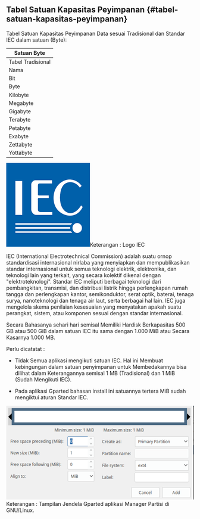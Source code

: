 ## Tabel Satuan Kapasitas Peyimpanan {#tabel-satuan-kapasitas-peyimpanan}

Tabel Satuan Kapasitas Peyimpanan Data sesuai Tradisional dan Standar IEC dalam satuan (Byte):

| Satuan Byte |
| --- |
| Tabel Tradisional | Tabel Standar IEC |  |  |
| Nama | Simbol | Nama | Simbol | Jumlah Byte (B) | Equal |
| Bit | b | Bit | b | - | - |
| Byte | B | Byte | B | 1 B | - |
| Kilobyte | kB | Kibibyte | KiB | 1,024B | 1024 B |
| Megabyte | MB | Mebibyte | MiB | 1,048,576B | 1024 Kb / KiB |
| Gigabyte | GB | Gibibyte | GiB | 1,073,741,824B | 1024 MB / MiB |
| Terabyte | TB | Tebibyte | TiB | 1,099,511,627,776B | 1024 GB / GiB |
| Petabyte | PB | Pebibyte | PiB | 1,125,899,906,842,624B | 1024 TB / TiB |
| Exabyte | EB | Exbibyte | EiB | 1,152,921,504,606,846,976B | 1024 PB / PiB |
| Zettabyte | ZB | Zebibyte | ZiB | 1,180,591,620,717,411,303,424B | 1024 EB / EiB |
| Yottabyte | YB | Yobibyte | YiB | 1,208,925,819,614,629,174,706,176B | 1024 ZB / ZiB |

![](../assets/image113.png)Keterangan : Logo IEC

IEC (International Electrotechnical Commission) adalah suatu ornop standardisasi internasional nirlaba yang menyiapkan dan mempublikasikan standar internasional untuk semua teknologi elektrik, elektronika, dan teknologi lain yang terkait, yang secara kolektif dikenal dengan &quot;elektroteknologi&quot;. Standar IEC meliputi berbagai teknologi dari pembangkitan, transmisi, dan distribusi listrik hingga perlengkapan rumah tangga dan perlengkapan kantor, semikonduktor, serat optik, baterai, tenaga surya, nanoteknologi dan tenaga air laut, serta berbagai hal lain. IEC juga mengelola skema penilaian kesesuaian yang menyatakan apakah suatu perangkat, sistem, atau komponen sesuai dengan standar internasional.

Secara Bahasanya sehari hari semisal Memiliki Hardisk Berkapasitas 500 GB atau 500 GiB dalam satuan IEC itu sama dengan 1.000 MiB atau Secara Kasarnya 1.000 MB.

Perlu dicatatat :

*   Tidak Semua aplikasi mengikuti satuan IEC. Hal ini Membuat kebingungan dalam satuan penyimpanan untuk Membedakannya bisa dilihat dalam Keterangannya semisal 1 MB (Tradisional) dan 1 MiB (Sudah Mengikuti IEC).

*   Pada aplikasi Gparted bahasan install ini satuannya tertera MiB sudah mengiktui aturan Standar IEC.

![](../assets/image114.png)Keterangan : Tampilan Jendela Gparted aplikasi Manager Partisi di GNU/Linux.